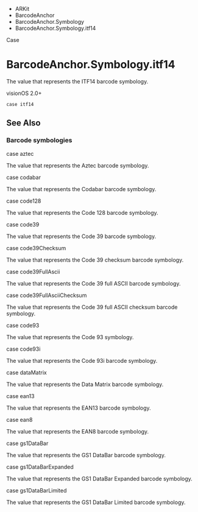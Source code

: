 

- ARKit
- BarcodeAnchor
- BarcodeAnchor.Symbology
-  BarcodeAnchor.Symbology.itf14 

Case

# BarcodeAnchor.Symbology.itf14

The value that represents the ITF14 barcode symbology.

visionOS 2.0+

``` source
case itf14
```

## See Also

### Barcode symbologies

case aztec

The value that represents the Aztec barcode symbology.

case codabar

The value that represents the Codabar barcode symbology.

case code128

The value that represents the Code 128 barcode symbology.

case code39

The value that represents the Code 39 barcode symbology.

case code39Checksum

The value that represents the Code 39 checksum barcode symbology.

case code39FullAscii

The value that represents the Code 39 full ASCII barcode symbology.

case code39FullAsciiChecksum

The value that represents the Code 39 full ASCII checksum barcode symbology.

case code93

The value that represents the Code 93 symbology.

case code93i

The value that represents the Code 93i barcode symbology.

case dataMatrix

The value that represents the Data Matrix barcode symbology.

case ean13

The value that represents the EAN13 barcode symbology.

case ean8

The value that represents the EAN8 barcode symbology.

case gs1DataBar

The value that represents the GS1 DataBar barcode symbology.

case gs1DataBarExpanded

The value that represents the GS1 DataBar Expanded barcode symbology.

case gs1DataBarLimited

The value that represents the GS1 DataBar Limited barcode symbology.

